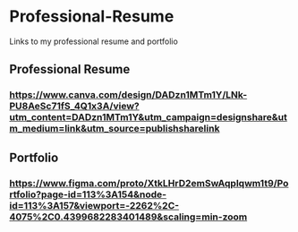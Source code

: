 # Professional-Resume
Links to my professional resume and portfolio

## Professional Resume 
### https://www.canva.com/design/DADzn1MTm1Y/LNk-PU8AeSc71fS_4Q1x3A/view?utm_content=DADzn1MTm1Y&utm_campaign=designshare&utm_medium=link&utm_source=publishsharelink


## Portfolio
### https://www.figma.com/proto/XtkLHrD2emSwAqplqwm1t9/Portfolio?page-id=113%3A154&node-id=113%3A157&viewport=-2262%2C-4075%2C0.4399682283401489&scaling=min-zoom
